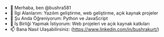 - 👋 Merhaba, ben @bushra581
- 👀 İlgi Alanlarım: Yazılım geliştirme, web geliştirme, açık kaynak projeler
- 🌱 Şu Anda Öğreniyorum: Python ve JavaScript
- 💞️ İş Birliği Yapmak İstiyorum: Web projeleri ve açık kaynak katkıları
- 📫 Bana Nasıl Ulaşabilirsiniz: (https://www.linkedin.com/in/bushrakurt/)



<!---
bushra581/bushra581 is a ✨ special ✨ repository because its `README.md` (this file) appears on your GitHub profile.
You can click the Preview link to take a look at your changes.
--->
